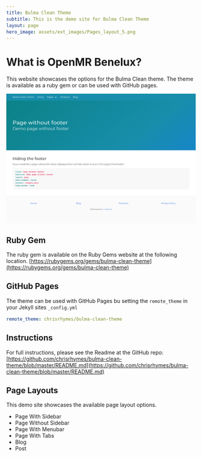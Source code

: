 ```yaml
---
title: Bulma Clean Theme
subtitle: This is the demo site for Bulma Clean Theme
layout: page
hero_image: assets/ext_images/Pages_layout_5.png
---
```


# What is OpenMR Benelux?

This website showcases the options for the Bulma Clean theme. The theme is available as a ruby gem or can be used with GitHub pages. 

![alt text](assets/ext_images/Pages_layout_5.png)



## Ruby Gem

The ruby gem is available on the Ruby Gems website at the following location. [https://rubygems.org/gems/bulma-clean-theme](https://rubygems.org/gems/bulma-clean-theme)

## GitHub Pages

The theme can be used with GitHub Pages bu setting the `remote_theme` in your Jekyll sites `_config.yml`

```yml
remote_theme: chrisrhymes/bulma-clean-theme
```

## Instructions

For full instructions, please see the Readme at the GitHub repo:
[https://github.com/chrisrhymes/bulma-clean-theme/blob/master/README.md](https://github.com/chrisrhymes/bulma-clean-theme/blob/master/README.md)

## Page Layouts

This demo site showcases the available page layout options.

* Page With Sidebar
* Page Without Sidebar
* Page With Menubar
* Page With Tabs
* Blog
* Post
